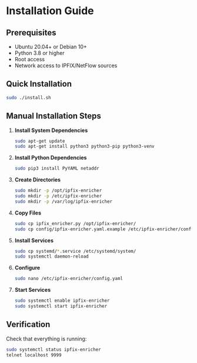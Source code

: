 # Installation Guide

## Prerequisites

- Ubuntu 20.04+ or Debian 10+
- Python 3.8 or higher
- Root access
- Network access to IPFIX/NetFlow sources

## Quick Installation

```bash
sudo ./install.sh
```

## Manual Installation Steps

1. **Install System Dependencies**
   ```bash
   sudo apt-get update
   sudo apt-get install python3 python3-pip python3-venv
   ```

2. **Install Python Dependencies**
   ```bash
   sudo pip3 install PyYAML netaddr
   ```

3. **Create Directories**
   ```bash
   sudo mkdir -p /opt/ipfix-enricher
   sudo mkdir -p /etc/ipfix-enricher
   sudo mkdir -p /var/log/ipfix-enricher
   ```

4. **Copy Files**
   ```bash
   sudo cp ipfix_enricher.py /opt/ipfix-enricher/
   sudo cp config/ipfix-enricher.yaml.example /etc/ipfix-enricher/config.yaml
   ```

5. **Install Services**
   ```bash
   sudo cp systemd/*.service /etc/systemd/system/
   sudo systemctl daemon-reload
   ```

6. **Configure**
   ```bash
   sudo nano /etc/ipfix-enricher/config.yaml
   ```

7. **Start Services**
   ```bash
   sudo systemctl enable ipfix-enricher
   sudo systemctl start ipfix-enricher
   ```

## Verification

Check that everything is running:
```bash
sudo systemctl status ipfix-enricher
telnet localhost 9999
```
